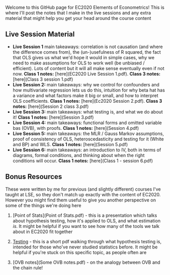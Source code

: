 Welcome to this GitHub page for EC2020 Elements of Econometrics! This is where I'll post the notes that I make in the live sessions and any extra material that might help you get your head around the course content

## Live Session Material
* **Live Session 1**  main takeaways: correlation is not causation (and where the difference comes from), the (un-)usefulness of R squared, the fact that OLS gives us what we'd hope it would in simple cases, why we need to make assumptions for OLS to work well (be unbiased / efficient). Lots of content but it will all make sense eventually even if not now. **Class 1 notes:** [here](EC2020 Live Session 1.pdf). **Class 3 notes:** [here](Class 3 session 1.pdf)
* **Live Session 2:**  main takeaways: why we control for confounders and how multivariate regression lets us do this, intuition for why beta hat has a variance and what factors make it big or small, and how to interpret OLS coefficients. **Class 1 notes:** [here](Ec2020 Session 2.pdf). **Class 3 notes:** [here](Session 2 class 3.pdf)
* **Live Session 3:**  main takeaways: what testing is, and what we do about it! **Class 1 notes:** [here](Session 3.pdf)
* **Live Session 4:**  main takeaways: functional forms and omitted variable bas (OVB), with proofs. **Class 1 notes:** [here](Session 4.pdf)
* **Live Session 5:**  main takeaways: the MLR / Gauss Markov assumptions, proof of consistency of OLS, heteroscedasticity and testing for it (White and BP) and WLS. **Class 1 notes:** [here](Session 5.pdf)
* **Live Session 6:**  main takeaways: an introduction to IV, both in terms of diagrams, formal conditions, and thinking about when the right conditions will occur. **Class 1 notes:** [here](Class 1 - session 6.pdf)


## Bonus Resources
These were written by me for previous (and slightly different) courses I've taught at LSE, so they don't match up exactly with the content of EC2020. However you might find them useful to give you another perspective on some of the things we're doing here

1. [Point of Stats](Point of Stats.pdf) - this is a presentation which talks about hypothesis testing, how it's applied to OLS, and what estimation _is_. It might be helpful if you want to see how many of the tools we talk about in EC2020 fit together

2. [Testing](q4q.pdf) - this is a short pdf walking through what hypothesis testing is, intended for those who've never studied statistics before. It might be helpful if you're stuck on this specific topic, as people often are

3. [OVB notes](Some OVB notes.pdf) - on the analogy between OVB and the chain rule!